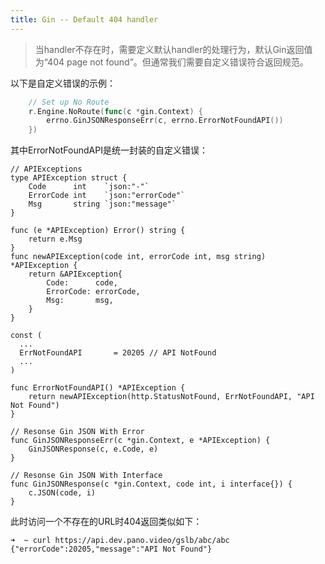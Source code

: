 ```yaml
---
title: Gin -- Default 404 handler
---
```




> 当handler不存在时，需要定义默认handler的处理行为，默认Gin返回值为“404 page not found”。但通常我们需要自定义错误符合返回规范。



以下是自定义错误的示例：

```go
	// Set up No Route
	r.Engine.NoRoute(func(c *gin.Context) {
		errno.GinJSONResponseErr(c, errno.ErrorNotFoundAPI())
	})
```



其中ErrorNotFoundAPI是统一封装的自定义错误：

```
// APIExceptions
type APIException struct {
	Code      int    `json:"-"`
	ErrorCode int    `json:"errorCode"`
	Msg       string `json:"message"`
}

func (e *APIException) Error() string {
	return e.Msg
}
func newAPIException(code int, errorCode int, msg string) *APIException {
	return &APIException{
		Code:      code,
		ErrorCode: errorCode,
		Msg:       msg,
	}
}

const (
  ...
  ErrNotFoundAPI       = 20205 // API NotFound
  ...
)

func ErrorNotFoundAPI() *APIException {
	return newAPIException(http.StatusNotFound, ErrNotFoundAPI, "API Not Found")
}

// Resonse Gin JSON With Error
func GinJSONResponseErr(c *gin.Context, e *APIException) {
	GinJSONResponse(c, e.Code, e)
}

// Resonse Gin JSON With Interface
func GinJSONResponse(c *gin.Context, code int, i interface{}) {
	c.JSON(code, i)
}
```



此时访问一个不存在的URL时404返回类似如下：

```
➜  ~ curl https://api.dev.pano.video/gslb/abc/abc
{"errorCode":20205,"message":"API Not Found"}
```



